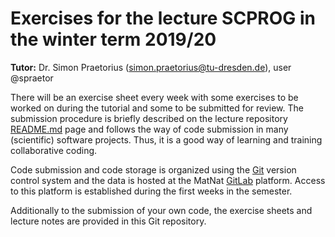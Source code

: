 # Exercises for the lecture SCPROG in the winter term 2019/20

**Tutor:** Dr. Simon Praetorius (simon.praetorius@tu-dresden.de), user @spraetor

There will be an exercise sheet every week with some exercises to be worked on during the tutorial and some to be
submitted for review. The submission procedure is briefly described on the lecture repository [README.md](/README.md) page and follows the way of code submission in many (scientific) software projects.
Thus, it is a good way of learning and training collaborative coding.

Code submission and code storage is organized using the [Git](https://git-scm.com/) version control system and the data is hosted
at the MatNat [GitLab](https://gitlab.mn.tu-dresden.de) platform. Access to this platform is established during the first weeks
in the semester.

Additionally to the submission of your own code, the exercise sheets and lecture notes are provided in this Git repository.